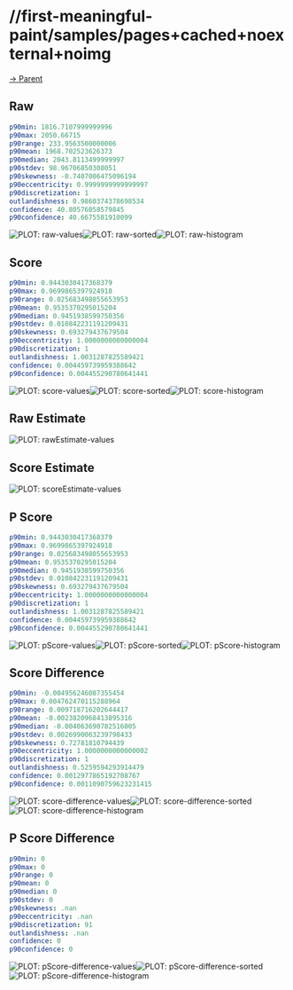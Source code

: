
# //first-meaningful-paint/samples/pages+cached+noexternal+noimg

[→ Parent](../..)


## Raw


```yaml
p90min: 1816.7107999999996
p90max: 2050.66715
p90range: 233.9563500000006
p90mean: 1968.702523626373
p90median: 2043.8113499999997
p90stdev: 98.96706850308051
p90skewness: -0.7407006475096194
p90eccentricity: 0.9999999999999997
p90discretization: 1
outlandishness: 0.9860374378698534
confidence: 40.80576058579845
p90confidence: 40.6675581910099

```

![PLOT: raw-values](./raw/values.svg)![PLOT: raw-sorted](./raw/sorted.svg)![PLOT: raw-histogram](./raw/histogram.svg)
## Score


```yaml
p90min: 0.9443030417368379
p90max: 0.9699865397924918
p90range: 0.025683498055653953
p90mean: 0.9535370295015204
p90median: 0.9451938599750356
p90stdev: 0.010842231191209431
p90skewness: 0.693279437679504
p90eccentricity: 1.0000000000000004
p90discretization: 1
outlandishness: 1.0031287825589421
confidence: 0.004459739959388642
p90confidence: 0.004455290780641441

```

![PLOT: score-values](./score/values.svg)![PLOT: score-sorted](./score/sorted.svg)![PLOT: score-histogram](./score/histogram.svg)
## Raw Estimate

![PLOT: rawEstimate-values](./rawEstimate/values.svg)
## Score Estimate

![PLOT: scoreEstimate-values](./scoreEstimate/values.svg)
## P Score


```yaml
p90min: 0.9443030417368379
p90max: 0.9699865397924918
p90range: 0.025683498055653953
p90mean: 0.9535370295015204
p90median: 0.9451938599750356
p90stdev: 0.010842231191209431
p90skewness: 0.693279437679504
p90eccentricity: 1.0000000000000004
p90discretization: 1
outlandishness: 1.0031287825589421
confidence: 0.004459739959388642
p90confidence: 0.004455290780641441

```

![PLOT: pScore-values](./pScore/values.svg)![PLOT: pScore-sorted](./pScore/sorted.svg)![PLOT: pScore-histogram](./pScore/histogram.svg)
## Score Difference


```yaml
p90min: -0.004956246087355454
p90max: 0.004762470115288964
p90range: 0.009718716202644417
p90mean: -0.0023820968413895316
p90median: -0.004063690782516005
p90stdev: 0.0026990063239798433
p90skewness: 0.72781810794439
p90eccentricity: 1.0000000000000002
p90discretization: 1
outlandishness: 0.5259594293914479
confidence: 0.0012977865192708767
p90confidence: 0.0011090759623231415

```

![PLOT: score-difference-values](./score-difference/values.svg)![PLOT: score-difference-sorted](./score-difference/sorted.svg)![PLOT: score-difference-histogram](./score-difference/histogram.svg)
## P Score Difference


```yaml
p90min: 0
p90max: 0
p90range: 0
p90mean: 0
p90median: 0
p90stdev: 0
p90skewness: .nan
p90eccentricity: .nan
p90discretization: 91
outlandishness: .nan
confidence: 0
p90confidence: 0

```

![PLOT: pScore-difference-values](./pScore-difference/values.svg)![PLOT: pScore-difference-sorted](./pScore-difference/sorted.svg)![PLOT: pScore-difference-histogram](./pScore-difference/histogram.svg)